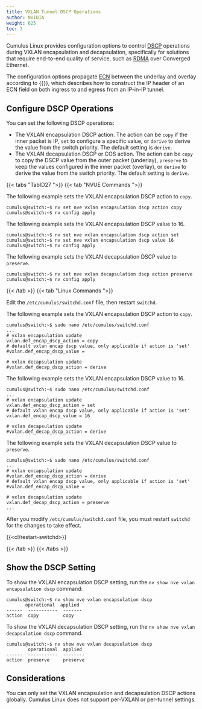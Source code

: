 ```yaml
---
title: VXLAN Tunnel DSCP Operations
author: NVIDIA
weight: 625
toc: 3
---
```

Cumulus Linux provides configuration options to control <span class="a-tooltip">[DSCP](## "Differentiated Services Code Point")</span> operations during VXLAN encapsulation and decapsulation, specifically for solutions that require end-to-end quality of service, such as <span class="a-tooltip">[RDMA](## "Remote Direct Memory Access")</span> over Converged Ethernet.

The configuration options propagate <span class="a-tooltip">[ECN](## "Explicit Congestion Notification")</span> between the underlay and overlay according to {{<exlink url="https://tools.ietf.org/html/rfc6040" text="RFC 6040">}}, which describes how to construct the IP header of an ECN field on both ingress to and egress from an IP-in-IP tunnel.

## Configure DSCP Operations

You can set the following DSCP operations:
- The VXLAN encapsulation DSCP action. The action can be `copy` if the inner packet is IP, `set` to configure a specific value, or `derive` to derive the value from the switch priority. The default setting is `derive`.
- The VXLAN decapsulation DSCP or COS action. The action can be `copy` to copy the DSCP value from the outer packet (underlay), `preserve` to keep the values configured in the inner packet (overlay), or `derive` to derive the value from the switch priority. The default setting is `derive`.

{{< tabs "TabID27 ">}}
{{< tab "NVUE Commands ">}}

The following example sets the VXLAN encapsulation DSCP action to `copy`.

```
cumulus@switch:~$ nv set nve vxlan encapsulation dscp action copy
cumulus@switch:~$ nv config apply
```

The following example sets the VXLAN encapsulation DSCP value to 16.

```
cumulus@switch:~$ nv set nve vxlan encapsulation dscp action set
cumulus@switch:~$ nv set nve vxlan encapsulation dscp value 16
cumulus@switch:~$ nv config apply
```

The following example sets the VXLAN decapsulation DSCP value to `preserve`.

```
cumulus@switch:~$ nv set nve vxlan decapsulation dscp action preserve
cumulus@switch:~$ nv config apply
```

{{< /tab >}}
{{< tab "Linux Commands ">}}

Edit the `/etc/cumulus/switchd.conf` file, then restart `switchd`.

The following example sets the VXLAN encapsulation DSCP action to `copy`.

```
cumulus@switch:~$ sudo nano /etc/cumulus/switchd.conf
...
# vxlan encapsulation update
vxlan.def_encap_dscp_action = copy
# default vxlan encap dscp value, only applicable if action is 'set'
#vxlan.def_encap_dscp_value =

# vxlan decapsulation update
#vxlan.def_decap_dscp_action = derive
```

The following example sets the VXLAN encapsulation DSCP value to 16.

```
cumulus@switch:~$ sudo nano /etc/cumulus/switchd.conf
...
# vxlan encapsulation update
vxlan.def_encap_dscp_action = set
# default vxlan encap dscp value, only applicable if action is 'set'
vxlan.def_encap_dscp_value = 16

# vxlan decapsulation update
#vxlan.def_decap_dscp_action = derive
```

The following example sets the VXLAN decapsulation DSCP value to `preserve`.

```
cumulus@switch:~$ sudo nano /etc/cumulus/switchd.conf
...
# vxlan encapsulation update
#vxlan.def_encap_dscp_action = derive
# default vxlan encap dscp value, only applicable if action is 'set'
#vxlan.def_encap_dscp_value =

# vxlan decapsulation update
vxlan.def_decap_dscp_action = preserve
...
```

After you modify `/etc/cumulus/switchd.conf` file, you must restart `switchd` for the changes to take effect.
<!-- vale off -->
{{<cl/restart-switchd>}}
<!-- vale on -->

{{< /tab >}}
{{< /tabs >}}

## Show the DSCP Setting

To show the VXLAN encapsulation DSCP setting, run the `nv show nve vxlan encapsulation dscp` command:

```
cumulus@switch:~$ nv show nve vxlan encapsulation dscp 
       operational  applied
------  -----------  -------
action  copy         copy
```

To show the VXLAN decapsulation DSCP setting, run the `nv show nve vxlan decapsulation dscp` command.

```
cumulus@switch:~$ nv show nve vxlan decapsulation dscp
        operational  applied
------  -----------  --------
action  preserve     preserve
```

## Considerations

You can only set the VXLAN encapsulation and decapsulation DSCP actions globally. Cumulus Linux does not support per-VXLAN or per-tunnel settings.
